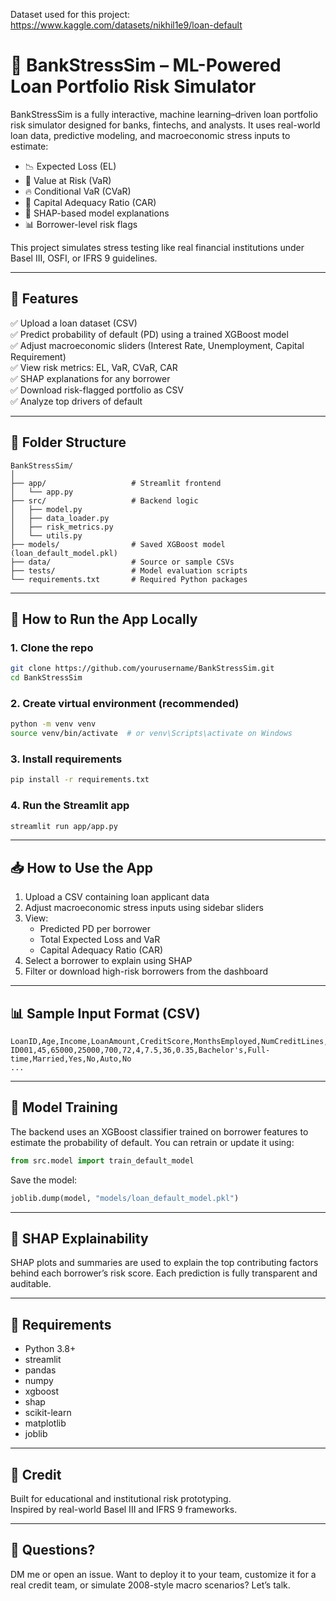 Dataset used for this project: https://www.kaggle.com/datasets/nikhil1e9/loan-default


# 🏦 BankStressSim – ML-Powered Loan Portfolio Risk Simulator

BankStressSim is a fully interactive, machine learning–driven loan portfolio risk simulator designed for banks, fintechs, and analysts. It uses real-world loan data, predictive modeling, and macroeconomic stress inputs to estimate:

- 📉 Expected Loss (EL)
- 🚨 Value at Risk (VaR)
- 🔥 Conditional VaR (CVaR)
- 🏦 Capital Adequacy Ratio (CAR)
- 🧠 SHAP-based model explanations
- 📊 Borrower-level risk flags

This project simulates stress testing like real financial institutions under Basel III, OSFI, or IFRS 9 guidelines.

---

## 🚀 Features

✅ Upload a loan dataset (CSV)  
✅ Predict probability of default (PD) using a trained XGBoost model  
✅ Adjust macroeconomic sliders (Interest Rate, Unemployment, Capital Requirement)  
✅ View risk metrics: EL, VaR, CVaR, CAR  
✅ SHAP explanations for any borrower  
✅ Download risk-flagged portfolio as CSV  
✅ Analyze top drivers of default

---

## 📁 Folder Structure

```
BankStressSim/
│
├── app/                   # Streamlit frontend
│   └── app.py
├── src/                   # Backend logic
│   ├── model.py
│   ├── data_loader.py
│   ├── risk_metrics.py
│   └── utils.py
├── models/                # Saved XGBoost model (loan_default_model.pkl)
├── data/                  # Source or sample CSVs
├── tests/                 # Model evaluation scripts
└── requirements.txt       # Required Python packages
```

---

## 🧪 How to Run the App Locally

### 1. Clone the repo
```bash
git clone https://github.com/yourusername/BankStressSim.git
cd BankStressSim
```

### 2. Create virtual environment (recommended)
```bash
python -m venv venv
source venv/bin/activate  # or venv\Scripts\activate on Windows
```

### 3. Install requirements
```bash
pip install -r requirements.txt
```

### 4. Run the Streamlit app
```bash
streamlit run app/app.py
```

---

## 📥 How to Use the App

1. Upload a CSV containing loan applicant data
2. Adjust macroeconomic stress inputs using sidebar sliders
3. View:
   - Predicted PD per borrower
   - Total Expected Loss and VaR
   - Capital Adequacy Ratio (CAR)
4. Select a borrower to explain using SHAP
5. Filter or download high-risk borrowers from the dashboard

---

## 📊 Sample Input Format (CSV)

```
LoanID,Age,Income,LoanAmount,CreditScore,MonthsEmployed,NumCreditLines,InterestRate,LoanTerm,DTIRatio,Education,EmploymentType,MaritalStatus,HasMortgage,HasDependents,LoanPurpose,HasCoSigner
ID001,45,65000,25000,700,72,4,7.5,36,0.35,Bachelor's,Full-time,Married,Yes,No,Auto,No
...
```

---

## 🧠 Model Training

The backend uses an XGBoost classifier trained on borrower features to estimate the probability of default. You can retrain or update it using:
```python
from src.model import train_default_model
```

Save the model:
```python
joblib.dump(model, "models/loan_default_model.pkl")
```

---

## 🧠 SHAP Explainability

SHAP plots and summaries are used to explain the top contributing factors behind each borrower’s risk score. Each prediction is fully transparent and auditable.

---

## 📌 Requirements

- Python 3.8+
- streamlit
- pandas
- numpy
- xgboost
- shap
- scikit-learn
- matplotlib
- joblib

---

## 🙌 Credit

Built for educational and institutional risk prototyping.  
Inspired by real-world Basel III and IFRS 9 frameworks.

---

## 📧 Questions?

DM me or open an issue. Want to deploy it to your team, customize it for a real credit team, or simulate 2008-style macro scenarios? Let’s talk.


